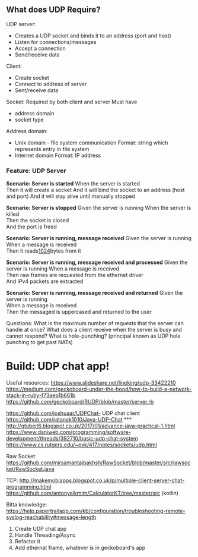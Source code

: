 ## What does UDP Require?

UDP server:
- Creates a UDP socket and binds it to an address (port and host)
- Listen for connections/messages
- Accept a connection
- Send/receive data

Client:
- Create socket
- Connect to address of server  
- Sent/receive data 

Socket:
Required by both client and server
Must have 
- address domain
- socket type

Address domain:
- Unix domain - file system communication
  Format: string which represents entry in file system
- Internet domain
  Format: IP address

 
### Feature: UDP Server

**Scenario: Server is started**
When the server is started  
Then it will create a socket
And it will bind the socket to an address (host and port)
And it will stay alive until manually stopped  

**Scenario: Server is stopped**
Given the server is running 
When the server is killed   
Then the socket is closed   
And the port is freed      

**Scenario: Server is running, message received**
Given the server is running     
When a message is received  
Then it reads[1024](https://help.papertrailapp.com/kb/configuration/troubleshooting-remote-syslog-reachability#message-length)bytes from it 

**Scenario: Server is running, message received and processed**
Given the server is running 
When a message is received  
Then raw frames are requested from the ethernet driver  
And IPv4 packets are extracted  

**Scenario: Server is running, message received and returned**
Given the server is running     
When a message is received  
Then the messaged is uppercased and returned to the user   
 

Questions:
What is the maximum number of requests that the server can handle at once?
What does a client receive when the server is busy and cannot respond?
What is hole-punching? (principal known as UDP hole punching to get past NATs)


# Build: UDP chat app!
 
Useful resources:
https://www.slideshare.net/lineking/udp-33422210
https://medium.com/geckoboard-under-the-hood/how-to-build-a-network-stack-in-ruby-f73aeb1b661b
https://github.com/geckoboard/RUDP/blob/master/server.rb
 
https://github.com/joshuaar/UDPChat- UDP chat client
https://github.com/ratanak1010/Java-UDP-Chat ***
http://gtubeit6.blogspot.co.uk/2017/01/advance-java-practical-1.html
https://www.daniweb.com/programming/software-development/threads/392710/basic-udp-chat-system
https://www.cs.rutgers.edu/~pxk/417/notes/sockets/udp.html

Raw Socket:
https://github.com/mirsamantajbakhsh/RawSocket/blob/master/src/rawsocket/RawSocket.java

TCP:
http://makemobiapps.blogspot.co.uk/p/multiple-client-server-chat-programming.html
https://github.com/antonyalkmim/CalculatorKT/tree/master/src (kotlin)

Bitta knowledge:
https://help.papertrailapp.com/kb/configuration/troubleshooting-remote-syslog-reachability#message-length


1. Create UDP chat app
2. Handle Threading/Async
2. Refactor it
3. Add ethernat frame, whatever is in geckoboard's app
